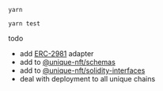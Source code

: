 

```shell
yarn

yarn test
```

todo

- add [ERC-2981](https://eips.ethereum.org/EIPS/eip-2981) adapter
- add to [@unique-nft/schemas](https://www.npmjs.com/package/@unique-nft/schemas)
- add to [@unique-nft/solidity-interfaces](https://www.npmjs.com/package/@unique-nft/solidity-interfaces)
- deal with deployment to all unique chains
